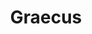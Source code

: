 ---
title: Graecus
meaning: Greek
ch: [seventeen7]
pos: totadjective
femstem: Graec
femend: a
neutstem: Graec
neutend: um
---